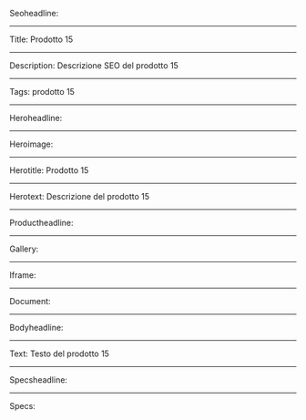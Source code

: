 Seoheadline:

----

Title: Prodotto 15

----

Description: Descrizione SEO del prodotto 15

----

Tags: prodotto 15

----

Heroheadline:

----

Heroimage:

----

Herotitle: Prodotto 15

----

Herotext: Descrizione del prodotto 15

----

Productheadline:

----

Gallery:

----

Iframe:

----

Document:

----

Bodyheadline:

----

Text: Testo del prodotto 15

----

Specsheadline:

----

Specs:
